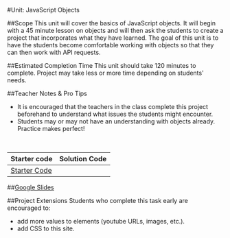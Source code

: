 #Unit: JavaScript Objects


##Scope
This unit will cover the basics of JavaScript objects. It will begin with a 45 minute lesson on objects and will then ask the students to create a project that incorporates what they have learned. The goal of this unit is to have the students become comfortable working with objects so that they can then work with API requests.

##Estimated Completion Time
This unit should take 120 minutes to complete. Project may take less or more time depending on students' needs.  

##Teacher Notes & Pro Tips
* It is encouraged that the teachers in the class complete this project beforehand to understand what issues the students might encounter.
* Students may or may not have an understanding with objects already. Practice makes perfect! 

<br>


| Starter code | Solution Code |
|-------|-------|
|[Starter Code](starter_code) | |

##[Google Slides](https://docs.google.com/presentation/d/1esamRfyAFhl2quGDxt3-NRvHLHwhFad9g-sYucYJlFg/edit?usp=sharing)

##Project Extensions
Students who complete this task early are encouraged to:

* add more values to elements (youtube URLs, images, etc.).
* add CSS to this site.





